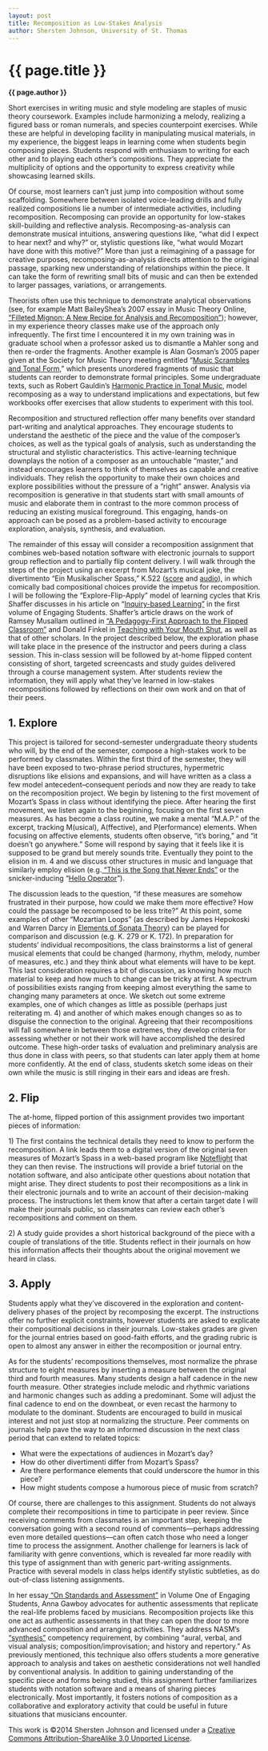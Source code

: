 ```yaml
---
layout: post
title: Recomposition as Low-Stakes Analysis
author: Shersten Johnson, University of St. Thomas
---
```


{{ page.title }}
================
**{{ page.author }}**

Short exercises in writing music and style modeling are staples of music theory coursework. Examples include harmonizing a melody, realizing a figured bass or roman numerals, and species counterpoint exercises. While these are helpful in developing facility in manipulating musical materials, in my experience, the biggest leaps in learning come when students begin composing pieces. Students respond with enthusiasm to writing for each other and to playing each other’s compositions. They appreciate the multiplicity of options and the opportunity to express creativity while showcasing learned skills.

Of course, most learners can’t just jump into composition without some scaffolding. Somewhere between isolated voice-leading drills and fully realized compositions lie a number of intermediate activities, including recomposition. Recomposing can provide an opportunity for low-stakes skill-building and reflective analysis. Recomposing-as-analysis can demonstrate musical intuitions, answering questions like, “what did I expect to hear next? and why?” or, stylistic questions like, “what would Mozart have done with this motive?” More than just a reimagining of a passage for creative purposes, recomposing-as-analysis directs attention to the original passage, sparking new understanding of relationships within the piece. It can take the form of rewriting small bits of music and can then be extended to larger passages, variations, or arrangements.

Theorists often use this technique to demonstrate analytical observations (see, for example Matt BaileyShea’s 2007 essay in Music Theory Online, [“Filleted Mignon: A New Recipe for Analysis and Recomposition”](http://www.google.com/url?q=http%3A%2F%2Fwww.mtosmt.org%2Fissues%2Fmto.07.13.4%2Fmto.07.13.4.baileyshea.html&sa=D&sntz=1&usg=AFQjCNH6YCCFhyW6JTrxY3ZIC5Ee_wmSUg)); however, in my experience theory classes make use of the approach only infrequently. The first time I encountered it in my own training was in graduate school when a professor asked us to dismantle a Mahler song and then re-order the fragments. Another example is Alan Gosman’s 2005 paper given at the Society for Music Theory meeting entitled “[Music Scrambles and Tonal Form,](http://www.google.com/url?q=http%3A%2F%2Fsocietymusictheory.org%2Fsites%2Fdefault%2Ffiles%2F2005_Program.pdf&sa=D&sntz=1&usg=AFQjCNGRrJvLfDM8Ge7JLdTLDWDjL5A3iw)” which presents unordered fragments of music that students can reorder to demonstrate formal principles. Some undergraduate texts, such as Robert Gauldin’s [Harmonic Practice in Tonal Music](http://www.google.com/url?q=http%3A%2F%2Fbooks.wwnorton.com%2Fbooks%2FAuthor.aspx%3Fid%3D10278&sa=D&sntz=1&usg=AFQjCNFt8tHrYKtQQ-lvK_w9wuZuFjHm2Q), model recomposing as a way to understand implications and expectations, but few workbooks offer exercises that allow students to experiment with this tool.

Recomposition and structured reflection offer many benefits over standard part-writing and analytical approaches. They encourage students to understand the aesthetic of the piece and the value of the composer’s choices, as well as the typical goals of analysis, such as understanding the structural and stylistic characteristics. This active-learning technique downplays the notion of a composer as an untouchable “master,” and instead encourages learners to think of themselves as capable and creative individuals. They relish the opportunity to make their own choices and explore possibilities without the pressure of a “right” answer. Analysis via recomposition is generative in that students start with small amounts of music and elaborate them in contrast to the more common process of reducing an existing musical foreground.  This engaging, hands-on approach can be posed as a problem-based activity to encourage exploration, analysis, synthesis, and evaluation. 

The remainder of this essay will consider a recomposition assignment that combines web-based notation software with electronic journals to support group reflection and to partially flip content delivery. I will walk through the steps of the project using an excerpt from Mozart’s musical joke, the divertimento “Ein Musikalischer Spass,” K.522 (<a href="http://www.google.com/url?q=http%3A%2F%2Fimslp.org%2Fwiki%2FEin_musikalischer_Spa%25C3%259F%2C_K.522_(Mozart%2C_Wolfgang_Amadeus)&sa=D&sntz=1&usg=AFQjCNEQX72d5ZZKHd7KBLuRsm8-C-TGbw)">score</a> and <a href="https://www.youtube.com/watch?v=wzaQixVGoQg">audio</a>), in which comically bad compositional choices provide the impetus for recomposition. I will be following the “Explore-Flip-Apply” model of learning cycles that Kris Shaffer discusses in his article on “[Inquiry-based Learning”](http://www.google.com/url?q=http%3A%2F%2Fwww.flipcamp.org%2Fengagingstudents%2Fshafferpt3.html&sa=D&sntz=1&usg=AFQjCNH0EWR23BRiKklSm_l3ROLulRuVZw) in the first volume of Engaging Students. Shaffer’s article draws on the work of Ramsey Musallam outlined in [“A Pedagogy-First Approach to the Flipped Classroom”](http://www.google.com/url?q=http%3A%2F%2Fwww.cyclesoflearning.com%2Flearning--instruction%2Fa-pedagogy-first-approach-to-the-flipped-classroom&sa=D&sntz=1&usg=AFQjCNEwh6BP9M1J-0a46EvsL_yjTfv9VQ) and Donald Finkel in [Teaching with Your Mouth Shut](https://www.google.com/url?q=https%3A%2F%2Fopenlibrary.org%2Fworks%2FOL3493342W%2FTeaching_with_Your_Mouth_Shut&sa=D&sntz=1&usg=AFQjCNGEx3eXDoYsWg5eSF645jHtWGGgig), as well as that of other scholars. In the project described below, the exploration phase will take place in the presence of the instructor and peers during a class session. This in-class session will be followed by at-home flipped content consisting of short, targeted screencasts and study guides delivered through a course management system. After students review the information, they will apply what they’ve learned in low-stakes recompositions followed by reflections on their own work and on that of their peers.

## 1. Explore

This project is tailored for second-semester undergraduate theory students who will, by the end of the semester, compose a high-stakes work to be performed by classmates. Within the first third of the semester, they will have been exposed to two-phrase period structures, hypermetric disruptions like elisions and expansions, and will have written as a class a few model antecedent–consequent periods and now they are ready to take on the recomposition project. We begin by listening to the first movement of Mozart’s Spass in class without identifying the piece. After hearing the first movement, we listen again to the beginning, focusing on the first seven measures. As has become a class routine, we make a mental “M.A.P.” of the excerpt, tracking M(usical), A(ffective), and P(erformance) elements. When focusing on affective elements, students often observe, “it’s boring,” and “it doesn’t go anywhere.” Some will respond by saying that it feels like it is supposed to be grand but merely sounds trite. Eventually they point to the elision in m. 4 and we discuss other structures in music and language that similarly employ elision (e.g.[ “This is the Song that Never Ends”](http://www.google.com/url?q=http%3A%2F%2Fen.wikipedia.org%2Fwiki%2FThe_Song_That_Never_Ends&sa=D&sntz=1&usg=AFQjCNHxIOqYSmSLugNglIRUlxOPRl7ilw) or the snicker-inducing “[Hello Operator](http://www.google.com/url?q=http%3A%2F%2Fen.wikipedia.org%2Fwiki%2FMiss_Susie&sa=D&sntz=1&usg=AFQjCNG45D_crDBWAye-FWzoq8k33lTUyQ)”).  

The discussion leads to the question, “if these measures are somehow frustrated in their purpose, how could we make them more effective? How could the passage be recomposed to be less trite?” At this point, some examples of other “Mozartian Loops” (as described by James Hepokoski and Warren Darcy in [Elements of Sonata Theory](http://www.google.com/url?q=http%3A%2F%2Fglobal.oup.com%2Facademic%2Fproduct%2Felements-of-sonata-theory-9780195146400%3Bjsessionid%3D2BB1DAD2B6879C9EF874F922E8B05B04%3Fcc%3Dus%26lang%3Den%26&sa=D&sntz=1&usg=AFQjCNEoDG46ve1ZsIfHTetUQahyRftCfg)) can be played for comparison and discussion (e.g. K. 279 or K. 172). In preparation for students’ individual recompositions, the class brainstorms a list of general musical elements that could be changed (harmony, rhythm, melody, number of measures, etc.) and they think about what elements will have to be kept. This last consideration requires a bit of discussion, as knowing how much material to keep and how much to change can be tricky at first. A spectrum of possibilities exists ranging from keeping almost everything the same to changing many parameters at once. We sketch out some extreme examples, one of which changes as little as possible (perhaps just reiterating m. 4) and another of which makes enough changes so as to disguise the connection to the original. Agreeing that their recompositions will fall somewhere in between those extremes, they develop criteria for assessing whether or not their work will have accomplished the desired outcome. These high-order tasks of evaluation and preliminary analysis are thus done in class with peers, so that students can later apply them at home more confidently. At the end of class, students sketch some ideas on their own while the music is still ringing in their ears and ideas are fresh.

## 2. Flip

The at-home, flipped portion of this assignment provides two important pieces of information:

​1) The first contains the technical details they need to know to perform the recomposition. A link leads them to a digital version of the original seven measures of Mozart’s Spass in a web-based program like [Noteflight](http://www.google.com/url?q=http%3A%2F%2Fwww.noteflight.com%2Flogin&sa=D&sntz=1&usg=AFQjCNH3-31ngjPRTlaPv13q-cPDriVLGQ) that they can then revise.  The instructions will provide a brief tutorial on the notation software, and also anticipate other questions about notation that might arise. They direct students to post their recompositions as a link in their electronic journals and to write an account of their decision-making process. The instructions let them know that after a certain target date I will make their journals public, so classmates can review each other’s recompositions and comment on them.

​2) A study guide provides a short historical background of the piece with a couple of translations of the title. Students reflect in their journals on how this information affects their thoughts about the original movement we heard in class.

## 3. Apply

Students apply what they’ve discovered in the exploration and content-delivery phases of the project by recomposing the excerpt. The instructions offer no further explicit constraints, however students are asked to explicate their compositional decisions in their journals. Low-stakes grades are given for the journal entries based on good-faith efforts, and the grading rubric is open to almost any answer in either the recomposition or journal entry.

As for the students’ recompositions themselves, most normalize the phrase structure to eight measures by inserting a measure between the original third and fourth measures. Many students design a half cadence in the new fourth measure. Other strategies include melodic and rhythmic variations and harmonic changes such as adding a predominant. Some will adjust the final cadence to end on the downbeat, or even recast the harmony to modulate to the dominant. Students are encouraged to build in musical interest and not just stop at normalizing the structure. Peer comments on journals help pave the way to an informed discussion in the next class period that can extend to related topics:

-   What were the expectations of audiences in Mozart’s day?
-   How do other divertimenti differ from Mozart’s Spass?
-   Are there performance elements that could underscore the humor in this piece?
-   How might students compose a humorous piece of music from scratch?

Of course, there are challenges to this assignment. Students do not always complete their recompositions in time to participate in peer review. Since receiving comments from classmates is an important step, keeping the conversation going with a second round of comments––perhaps addressing even more detailed questions––can often catch those who need a longer time to process the assignment. Another challenge for learners is lack of familiarity with genre conventions, which is revealed far more readily with this type of assignment than with generic part-writing assignments. Practice with several models in class helps identify stylistic subtleties, as do out-of-class listening assignments.

In her essay[ “On Standards and Assessment”](http://www.google.com/url?q=http%3A%2F%2Fwww.flipcamp.org%2Fengagingstudents%2Fgawboy.html&sa=D&sntz=1&usg=AFQjCNEmuGP7NpoBme7MwEIw8FVH1VlqUA) in Volume One of Engaging Students, Anna Gawboy advocates for authentic assessments that replicate the real-life problems faced by musicians. Recomposition projects like this one act as authentic assessments in that they can open the door to more advanced composition and arranging activities. They address NASM’s[ “synthesis”](http://www.google.com/url?q=http%3A%2F%2Fwww.music.org%2Findex.php%3Foption%3Dcom_content%26view%3Darticle%26id%3D1111%3Anasm-on-synthesis-in-music-learning%26catid%3D29%3A2012natlconf%26Itemi&sa=D&sntz=1&usg=AFQjCNF64bR4hcJAKK0IQxWOih-9bhMvZw) competency requirement, by combining “aural, verbal, and visual analysis; composition/improvisation; and history and repertory.” As previously mentioned, this technique also offers students a more generative approach to analysis and takes on aesthetic considerations not well handled by conventional analysis. In addition to gaining understanding of the specific piece and forms being studied, this assignment further familiarizes students with notation software and a means of sharing pieces electronically. Most importantly, it fosters notions of composition as a collaborative and exploratory activity that could be useful in future situations that musicians encounter.


This work is ©2014 Shersten Johnson and licensed under a [Creative Commons Attribution-ShareAlike 3.0 Unported License](http://www.google.com/url?q=http%3A%2F%2Fcreativecommons.org%2Flicenses%2Fby-sa%2F3.0%2F&sa=D&sntz=1&usg=AFQjCNG4j2oPozXv2_VqmmLiVAToFtwKdA).


